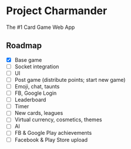 # Project Charmander

The #1 Card Game Web App

## Roadmap

* [x] Base game
* [ ] Socket integration
* [ ] UI
* [ ] Post game (distribute points; start new game)
* [ ] Emoji, chat, taunts
* [ ] FB, Google Login
* [ ] Leaderboard
* [ ] Timer
* [ ] New cards, leagues
* [ ] Virtual currency, cosmetics, themes
* [ ] AI
* [ ] FB & Google Play achievements
* [ ] Facebook & Play Store upload